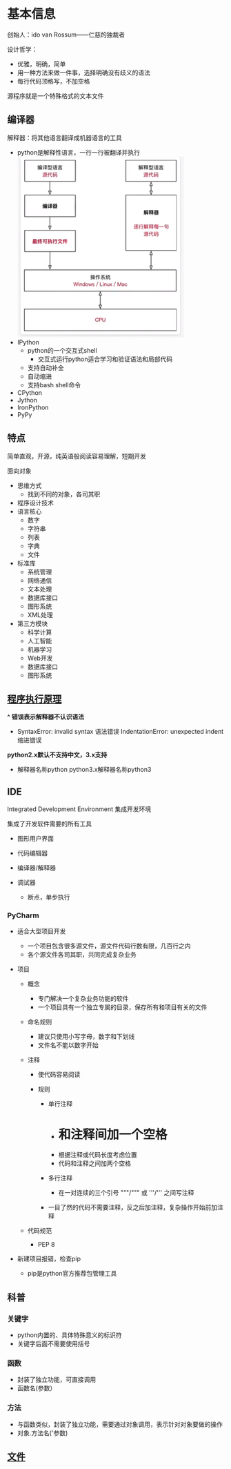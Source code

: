 # 基本信息

创始人：ido van Rossum——仁慈的独裁者

设计哲学：
- 优雅，明确，简单
- 用一种方法来做一件事，选择明确没有歧义的语法
- 每行代码顶格写，不加空格


源程序就是一个特殊格式的文本文件
## 编译器
解释器：将其他语言翻译成机器语言的工具
- python是解释性语言，一行一行被翻译并执行
![](assets/818b1bef3f023824b0568277d402720cbc76e476199fcd356aa455b232507b2d.png)
- IPython
	- python的一个交互式shell
		- 交互式运行python适合学习和验证语法和局部代码
	- 支持自动补全
	- 自动缩进
	- 支持bash shell命令
- CPython
- Jython
- IronPython
- PyPy

## 特点
简单直观，开源，纯英语般阅读容易理解，短期开发

面向对象
- 思维方式
	- 找到不同的对象，各司其职
- 程序设计技术
- 语言核心
	- 数字
	- 字符串
	- 列表
	- 字典
	- 文件
- 标准库
	- 系统管理
	- 网络通信
	- 文本处理
	- 数据库接口
	- 图形系统
	- XML处理
- 第三方模块
	- 科学计算
	- 人工智能
	- 机器学习
	- Web开发
	- 数据库接口
	- 图形系统

## [程序执行原理](%E7%A8%8B%E5%BA%8F%E6%89%A7%E8%A1%8C%E5%8E%9F%E7%90%86.md)





**^ 错误表示解释器不认识语法**

- SyntaxError: invalid syntax  语法错误
  IndentationError: unexpected indent  缩进错误

**python2.x默认不支持中文，3.x支持**

- 解释器名称python
  python3.x解释器名称python3

## IDE

Integrated Development Environment 集成开发环境

集成了开发软件需要的所有工具

- 图形用户界面
- 代码编辑器
- 编译器/解释器
- 调试器

	- 断点，单步执行

### PyCharm

- 适合大型项目开发

	- 一个项目包含很多源文件，源文件代码行数有限，几百行之内
	- 各个源文件各司其职，共同完成复杂业务

- 项目

	- 概念

		- 专门解决一个复杂业务功能的软件
		- 一个项目具有一个独立专属的目录，保存所有和项目有关的文件

	- 命名规则

		- 建议只使用小写字母，数字和下划线
		- 文件名不能以数字开始

	- 注释

		-  使代码容易阅读
		- 规则

			- 单行注释

				- # 和注释间加一个空格
				- 根据注释或代码长度考虑位置
				- 代码和注释之间加两个空格

			- 多行注释

				- 在一对连续的三个引号 """/""" 或 '''/''' 之间写注释

			- 一目了然的代码不需要注释，反之后加注释，复杂操作开始前加注释

	- 代码规范

		- PEP 8

- 新建项目报错，检查pip

	- pip是python官方推荐包管理工具

## 科普

### 关键字

- python内置的、具体特殊意义的标识符
- 关键字后面不需要使用括号

### 函数

- 封装了独立功能，可直接调用
- 函数名(参数）

### 方法

- 与函数类似，封装了独立功能，需要通过对象调用，表示针对对象要做的操作
- 对象.方法名('参数)

## [文件](python/%E6%96%87%E4%BB%B6/%E6%96%87%E4%BB%B6.md)

